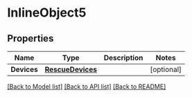 # InlineObject5

## Properties
Name | Type | Description | Notes
------------ | ------------- | ------------- | -------------
**Devices** | [**RescueDevices**](RescueDevices.md) |  | [optional] 

[[Back to Model list]](../README.md#documentation-for-models) [[Back to API list]](../README.md#documentation-for-api-endpoints) [[Back to README]](../README.md)


